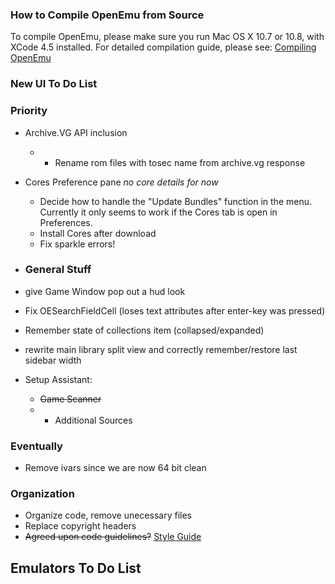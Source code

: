 ### How to Compile OpenEmu from Source

To compile OpenEmu, please make sure you run Mac OS X 10.7 or 10.8, with XCode 4.5 installed. For detailed compilation guide, please see: [Compiling OpenEmu](https://github.com/OpenEmu/OpenEmu/wiki/Compiling-From-Source-Guide)

### New UI To Do List

### Priority
* Archive.VG API inclusion
    * * Rename rom files with tosec name from archive.vg response
* Cores Preference pane _no core details for now_
    * Decide how to handle the "Update Bundles" function in the menu. Currently it only seems to work if the Cores tab is open in Preferences.
    * Install Cores after download
    * Fix sparkle errors!

* ### General Stuff
* give Game Window pop out a hud look
* Fix OESearchFieldCell (loses text attributes after enter-key was pressed)
* Remember state of collections item (collapsed/expanded)
* rewrite main library split view and correctly remember/restore last sidebar width

* Setup Assistant: 
    * <strike>Game Scanner</strike>
    *    * Additional Sources

### Eventually
* Remove ivars since we are now 64 bit clean

### Organization
* Organize code, remove unecessary files
* Replace copyright headers
* <strike>Agreed upon code guidelines?</strike> [Style Guide](https://github.com/OpenEmu/OpenEmu/wiki/Style-Guide)

## Emulators To Do List